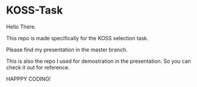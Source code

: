 # KOSS-Task

Hello There.

This repo is made specifically for the KOSS selection task.

Please find my presentation in the master branch.

This is also the repo I used for demostration in the presentation. So you can check it out for reference.

HAPPPY CODING!
